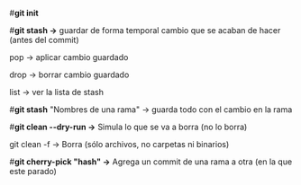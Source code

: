 #**git  init**

#**git stash ->** guardar de forma temporal cambio que se acaban de hacer (antes del commit)

pop -> aplicar cambio guardado

drop -> borrar cambio guardado

list -> ver la lista de stash

#**git stash** "Nombres de una rama" -> guarda todo con el cambio en la rama

#**git clean --dry-run ->** Simula lo que se va a borra (no lo borra)

git clean -f -> Borra (sólo archivos, no carpetas ni binarios)

#**git cherry-pick "hash" ->** Agrega un commit de una rama a otra (en la que este parado)



